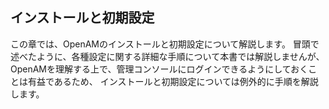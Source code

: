 ## インストールと初期設定

この章では、OpenAMのインストールと初期設定について解説します。
冒頭で述べたように、各種設定に関する詳細な手順について本書では解説しませんが、
OpenAMを理解する上で、管理コンソールにログインできるようにしておくことは有益であるため、
インストールと初期設定については例外的に手順を解説します。
